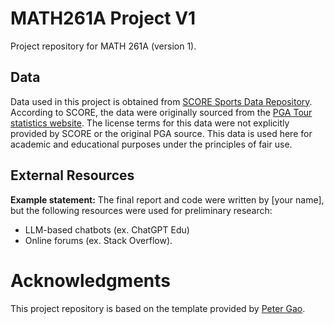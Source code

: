 # MATH261A Project V1
Project repository for MATH 261A (version 1).

## Data 

Data used in this project is obtained from [SCORE Sports Data Repository](https://data.scorenetwork.org/golf/pga_drive_putt.html). According to SCORE, the data were originally sourced from the [PGA Tour statistics website](https://www.pgatour.com/stats). The license terms for this data were not explicitly provided by SCORE or the original PGA source. This data is used here for academic and educational purposes under the principles of fair use.

## External Resources

**Example statement:** The final report and code were written by [your name], but the following resources were used for preliminary research:

* LLM-based chatbots (ex. ChatGPT Edu)
* Online forums (ex. Stack Overflow).

# Acknowledgments

This project repository is based on the template provided by [Peter Gao](https://github.com/peteragao/MATH261A-project-template).
